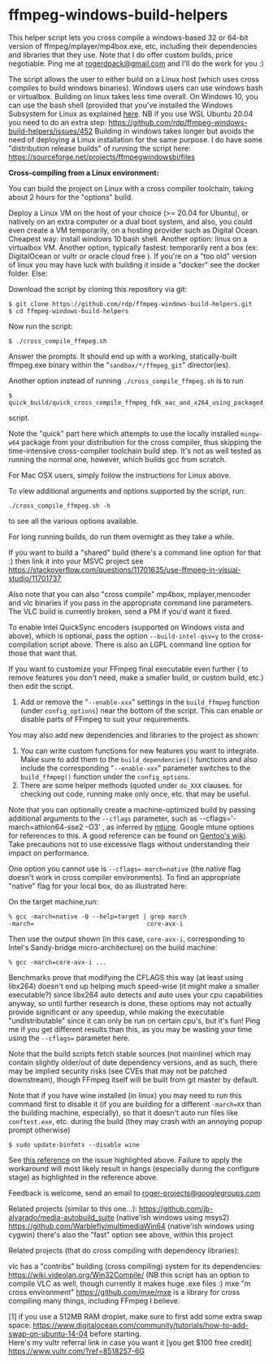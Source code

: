 ffmpeg-windows-build-helpers
============================

This helper script lets you cross compile a windows-based 32 or 64-bit version of ffmpeg/mplayer/mp4box.exe, etc,  including their dependencies and libraries that they use.
Note that I do offer custom builds, price negotiable. Ping me at rogerdpack@gmail.com and I'll do the work for you :) 

The script allows the user to either build on a Linux host (which uses cross compiles to build windows binaries).  Windows users can use windows bash or virtualbox.
Building on linux takes less time overall. On Windows 10, you can use the bash shell (provided that you've installed the Windows Subsystem for Linux as explained [here](http://www.howtogeek.com/249966/how-to-install-and-use-the-linux-bash-shell-on-windows-10/).  NB if you use WSL Ubuntu 20.04 you need to do an extra step: https://github.com/rdp/ffmpeg-windows-build-helpers/issues/452
Building in windows takes longer but avoids the need of deploying a  Linux installation for the same purpose.
I do have some "distribution release builds" of running the script here: https://sourceforge.net/projects/ffmpegwindowsbi/files

**Cross-compiling from a Linux environment:**

You can build the project on Linux with a cross compiler toolchain, taking about 2 hours for the "options" build. 

Deploy a Linux VM on the host of your choice (>= 20.04 for Ubuntu), or natively on an extra computer or a dual boot system, and also, you could even create a VM temporarily, on a hosting provider such as Digital Ocean.  Cheapest way: install windows 10 bash shell.  Another option: linux on a virtualbox VM.  Another option, typically fastest: temporarily rent a box (ex: DigitalOcean or vultr or oracle cloud free ).  If you're on a "too old" version of linux you may have luck with building it inside a "docker" see the docker folder.  Else:

Download the script by cloning this repository via git:

    $ git clone https://github.com/rdp/ffmpeg-windows-build-helpers.git
    $ cd ffmpeg-windows-build-helpers

 Now run the script:
    
    $ ./cross_compile_ffmpeg.sh

Answer the prompts.
It should end up with a working, statically-built ffmpeg.exe binary within the "`sandbox/*/ffmpeg_git`" director(ies).

Another option instead of running `./cross_compile_ffmpeg.sh` is to run 

    $ quick_build/quick_cross_compile_ffmpeg_fdk_aac_and_x264_using_packaged_mingw64.sh
    
script.

Note the "quick" part here which attempts to use the locally installed `mingw-w64` package from your distribution for the cross compiler, thus skipping the time-intensive cross-compiler toolchain build step.  It's not as well tested as running the normal one, however, which builds gcc from scratch.

For Mac OSX users, simply follow the instructions for Linux above.

To view additional arguments and options supported by the script, run:

    ./cross_compile_ffmpeg.sh -h 

to see all the various options available.

For long running builds, do run them overnight as they take a while.

If you want to build a "shared" build (there's a command line option for that :) then link it into your MSVC project see https://stackoverflow.com/questions/11701635/use-ffmpeg-in-visual-studio/11701737

Also note that you can also "cross compile" mp4box, mplayer,mencoder and vlc binaries if you pass in the appropriate command line parameters.
The VLC build is currently broken, send a PM if you'd want it fixed.

To enable Intel QuickSync encoders (supported on Windows vista and above), which is optional,  pass the  option `--build-intel-qsv=y` to the cross-compilation script above.
There is also an LGPL command line option for those that want that.

If you want to customize your FFmpeg final executable even further ( to remove features you don't need, make a smaller build, or custom build, etc.) then edit the script.
1. Add or remove the "`--enable-xxx`" settings in the `build_ffmpeg` function (under `config_options`) near the bottom of the script.  This can enable or disable parts of FFmpeg to suit your requirements.

You may also add new dependencies and libraries to the project as shown:
1. You can write custom functions for new features you want to integrate. Make sure to add them to the `build_dependencies()` functions and also include the corresponding "`--enable-xxx`" parameter switches to the `build_ffmpeg()` function under the `config_options`.
2. There are some helper methods (quoted under `do_XXX` clauses. for checking out code, running make only once, etc. that may be useful.

Note that you can optionally create a machine-optimized build by passing additional arguments to the  `--cflags` parameter, such as  --cflags='-march=athlon64-sse2 -O3' , as inferred by [mtune](https://gcc.gnu.org/onlinedocs/gcc-4.5.3/gcc/i386-and-x86_002d64-Options.html). Google mtune options for references to this. A good reference can be found on [Gentoo's wiki](https://wiki.gentoo.org/wiki/GCC_optimization).
Take precautions not to use excessive flags without understanding their impact on performance.

One option you cannot use is `--cflags=-march=native` (the native flag doesn't work in cross compiler environments).
To find an appropriate "native" flag for your local box, do as illustrated here:

On the target machine,run:

    % gcc -march=native -Q --help=target | grep march
    -march=                               core-avx-i

Then use the output shown (in this case, `core-avx-i`, corresponding to Intel's Sandy-bridge micro-architecture) on the build machine:

    % gcc -march=core-avx-i ...

Benchmarks prove that modifying the CFLAGS this way (at least using libx264) doesn't end up helping much speed-wise (it might make a smaller executable?) since libx264 auto detects and auto uses your cpu capabilities anyway, so until further research is done, these options may not actually provide significant or any speedup, while making the executable "undistributable" since it can only be run on certain cpu's, but it's fun!
Ping me if you get different results than this, as you may be wasting your time using the `--cflags=` parameter here.

Note that the build scripts fetch stable sources (not mainline) which may contain slightly older/out of date dependency versions, and as such, there may be implied security risks (see CVEs that may not be patched downstream), though FFmpeg itself will be built from git master by default.

Note that if you have wine installed (in linux) you may need to run this command first to disable it (if you are building for a different `-march=XX` than the building machine, especially), so that it doesn't auto run files like `conftest.exe`, etc. during the build (they may crash with an annoying popup prompt otherwise)

    $ sudo update-binfmts --disable wine

See [this reference](http://askubuntu.com/questions/344088/how-to-ensure-wine-does-not-auto-run-exe-files) on the issue highlighted above. Failure to apply the workaround will most likely result in hangs (especially during the configure stage) as highlighted in the reference above.

Feedback is welcome, send an email to roger-projects@googlegroups.com

Related projects (similar to this one...):
  https://github.com/jb-alvarado/media-autobuild_suite (native'ish windows using msys2)
  https://github.com/Warblefly/multimediaWin64 (native'ish windows using cygwin)
  there's also the "fast" option see above, within this project

Related projects (that do cross compiling with dependency libraries):

  vlc has a "contribs" building (cross compiling) system for its dependencies: https://wiki.videolan.org/Win32Compile/
    (NB this script has an option to compile VLC as well, though currently it makes huge .exe files :)
  mxe "m cross environment" https://github.com/mxe/mxe is a library for cross compiling many things, including FFmpeg I believe.

[1] if you use a 512MB RAM droplet, make sure to first add some extra swap space: https://www.digitalocean.com/community/tutorials/how-to-add-swap-on-ubuntu-14-04 before starting.  
Here's my vultr referral link in case you want it [you get $100 free credit] https://www.vultr.com/?ref=8518257-6G
